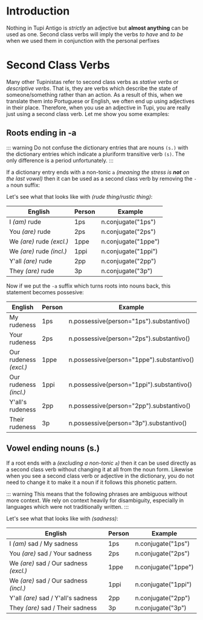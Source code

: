 # Introduction

Nothing in Tupi Antigo is _strictly_ an adjective but __almost anything__ can be used as one. Second class verbs will imply the verbs _to have_ and _to be_ when we used them in conjunction with the personal perfixes

# Second Class Verbs

Many other Tupinistas refer to second class verbs as _stative verbs_ or _descriptive verbs_. That is, they are verbs which describe the state of someone/something rather than an action. As a result of this, when we translate them into Portuguese or English, we often end up using adjectives in their place. Therefore, when you use an adjective in Tupi, you are really just using a second class verb. Let me show you some examples:

## Roots ending in -a

::: warning
Do not confuse the dictionary entries that are nouns `(s.)` with the dictionary entries which indicate a pluriform transitive verb `(s)`. The only difference is a period unfortunately.
:::

If a dictionary entry ends with a non-tonic `a` _(meaning the stress is __not__ on the last vowel)_ then it can be used as a second class verb by removing the `-a` noun suffix:

Let's see what that looks like with <root root=rana /> _(rude thing/rustic thing)_:

| English | Person | Example |
|------|-----------------|--------|
| I _(am)_ rude | 1ps            |<py>n.conjugate("1ps")</py>   |
| You _(are)_ rude | 2ps           |<py>n.conjugate("2ps")</py>    |
| We _(are)_ rude  _(excl.)_ | 1ppe   |<py>n.conjugate("1ppe")</py>   |
| We _(are)_ rude  _(incl.)_ | 1ppi  |<py>n.conjugate("1ppi")</py>    |
| Y'all _(are)_ rude | 2pp           |<py>n.conjugate("2pp")</py>      |
| They _(are)_ rude | 3p            |<py>n.conjugate("3p")</py>       |

Now if we put the `-a` suffix which turns roots into nouns back, this statement becomes possesive:

| English | Person | Example |
|------|-----------------|--------|
| My rudeness | 1ps            |<py>n.possessive(person="1ps").substantivo()</py>   |
| Your rudeness | 2ps           |<py>n.possessive(person="2ps").substantivo()</py>    |
| Our rudeness  _(excl.)_ | 1ppe   |<py>n.possessive(person="1ppe").substantivo()</py>   |
| Our rudeness  _(incl.)_ | 1ppi  |<py>n.possessive(person="1ppi").substantivo()</py>    |
| Y'all's rudeness | 2pp           |<py>n.possessive(person="2pp").substantivo()</py>      |
| Their rudeness | 3p            |<py>n.possessive(person="3p").substantivo()</py>       |



## Vowel ending nouns (s.)

If a root ends with a <tVowels/> _(excluding a non-tonic `a`)_ then it can be used directly as a second class verb without changing it at all from the noun form. Likewise when you see a second class verb or adjective in the dictionary, you do not need to change it to make it a noun if it follows this phonetic pattern.

::: warning
This means that the following phrases are ambiguous without more context. We rely on context heavily for disambiguity, especially in languages which were not traditionally written.
:::

Let's see what that looks like with <root root=aruru /> _(sadness)_:

| English | Person | Example |
|------|-----------------|--------|
| I _(am)_ sad / My sadness   | 1ps            |<py>n.conjugate("1ps")</py>   |
| You _(are)_ sad / Your sadness  | 2ps           |<py>n.conjugate("2ps")</py>    |
| We _(are)_ sad / Our sadness _(excl.)_ | 1ppe   |<py>n.conjugate("1ppe")</py>   |
| We _(are)_ sad / Our sadness _(incl.)_| 1ppi  |<py>n.conjugate("1ppi")</py>    |
| Y'all _(are)_ sad / Y'all's sadness | 2pp           |<py>n.conjugate("2pp")</py>      |
| They _(are)_ sad / Their sadness | 3p            |<py>n.conjugate("3p")</py>       |

